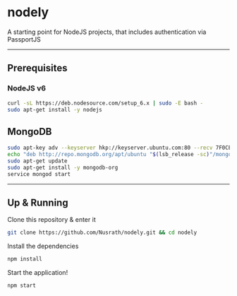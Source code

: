 # nodely
A starting point for NodeJS projects, that includes authentication via PassportJS

---
## Prerequisites
### NodeJS v6

```bash
curl -sL https://deb.nodesource.com/setup_6.x | sudo -E bash -
sudo apt-get install -y nodejs

```

## MongoDB
```bash
sudo apt-key adv --keyserver hkp://keyserver.ubuntu.com:80 --recv 7F0CEB10
echo "deb http://repo.mongodb.org/apt/ubuntu "$(lsb_release -sc)"/mongodb-org/3.0 multiverse" | sudo tee /etc/apt/sources.list.d/mongodb-org-3.0.list
sudo apt-get update
sudo apt-get install -y mongodb-org
service mongod start
```
---
## Up & Running

Clone this repository & enter it
```bash
git clone https://github.com/Nusrath/nodely.git && cd nodely
```

Install the dependencies
```bash
npm install
```

Start the application!
```bash
npm start
```
